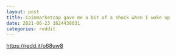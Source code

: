 ```yaml
--- 
layout: post 
title: Coinmarketcap gave me a bit of a shock when I woke up 
date: 2021-06-23 1624438031 
categories: reddit 
--- 
```

https://redd.it/o68uw8